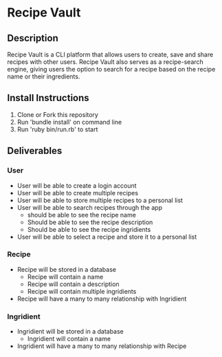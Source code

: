 # Recipe Vault

## Description

Recipe Vault is a CLI platform that allows users to create, save and share recipes with other users. Recipe Vault also serves as a recipe-search engine, giving users the option to search for a recipe based on the recipe name or their ingredients.

## Install Instructions

1. Clone or Fork this repository
2. Run 'bundle install' on command line
3. Run 'ruby bin/run.rb' to start

## Deliverables
### User
* User will be able to create a login account
* User will be able to create multiple recipes
* User will be able to store multiple recipes to a personal list
* User will be able to search recipes through the app
  * should be able to see the recipe name
  * Should be able to see the recipe description 
  * Should be able to see the recipe ingridients
* User will be able to select a recipe and store it to a personal list
### Recipe
* Recipe will be stored in a database
  * Recipe will contain a name
  * Recipe will contain a description
  * Recipe will contain multiple ingridients
* Recipe will have a many to many relationship with Ingridient
### Ingridient
* Ingridient will be stored in a database
  * Ingridient will contain a name
* Ingridient will have a many to many relationship with Recipe

